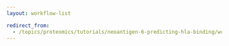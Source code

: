 ```yaml
---
layout: workflow-list

redirect_from:
  - /topics/proteomics/tutorials/neoantigen-6-predicting-hla-binding/workflows/
---
```

